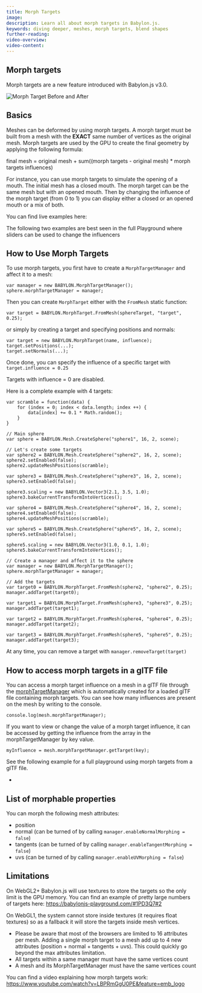 ```yaml
---
title: Morph Targets
image: 
description: Learn all about morph targets in Babylon.js.
keywords: diving deeper, meshes, morph targets, blend shapes
further-reading:
video-overview:
video-content:
---
```


## Morph targets

Morph targets are a new feature introduced with Babylon.js v3.0.

![Morph Target Before and After](/img/how_to/morphtargets.jpg)

## Basics
Meshes can be deformed by using morph targets. A morph target must be built from a mesh with the **EXACT** same number of vertices as the original mesh.
Morph targets are used by the GPU to create the final geometry by applying the following formula:

final mesh = original mesh + sum((morph targets - original mesh) * morph targets influences)

For instance, you can use morph targets to simulate the opening of a mouth. The initial mesh has a closed mouth. The morph target can be the same mesh but with an opened mouth. Then by changing the influence of the morph target (from 0 to 1) you can display either a closed or an opened mouth or a mix of both.

You can find live examples here: 
<Playground id="#HPV2TZ#8" title="Animated Morph Targets" description="Simple example of animated morph targets."/>

The following two examples are best seen in the full Playground where sliders can be used to change the influencers
<Playground id="#HPV2TZ#2" title="Animated Morph Targets with Standard Material" description="Simple example of animated morph targets with standard material."/>  
<Playground id="#HPV2TZ#4" title="Animated Morph Targets with PBR Material" description="Simple example of animated morph targets with PBR material."/>

## How to Use Morph Targets
To use morph targets, you first have to create a `MorphTargetManager` and affect it to a mesh:

```
var manager = new BABYLON.MorphTargetManager();
sphere.morphTargetManager = manager;
```

Then you can create `MorphTarget` either with the `FromMesh` static function:

```
var target = BABYLON.MorphTarget.FromMesh(sphereTarget, "target", 0.25);
```

or simply by creating a target and specifying positions and normals:

```
var target = new BABYLON.MorphTarget(name, influence);
target.setPositions(...);
target.setNormals(...);
```

Once done, you can specify the influence of a specific target with `target.influence = 0.25`

Targets with influence = 0 are disabled.

Here is a complete example with 4 targets:

```
var scramble = function(data) {
    for (index = 0; index < data.length; index ++) {
        data[index] += 0.1 * Math.random();
    }
}

// Main sphere
var sphere = BABYLON.Mesh.CreateSphere("sphere1", 16, 2, scene);

// Let's create some targets
var sphere2 = BABYLON.Mesh.CreateSphere("sphere2", 16, 2, scene);
sphere2.setEnabled(false);
sphere2.updateMeshPositions(scramble);

var sphere3 = BABYLON.Mesh.CreateSphere("sphere3", 16, 2, scene);
sphere3.setEnabled(false);

sphere3.scaling = new BABYLON.Vector3(2.1, 3.5, 1.0);
sphere3.bakeCurrentTransformIntoVertices();

var sphere4 = BABYLON.Mesh.CreateSphere("sphere4", 16, 2, scene);
sphere4.setEnabled(false);
sphere4.updateMeshPositions(scramble);

var sphere5 = BABYLON.Mesh.CreateSphere("sphere5", 16, 2, scene);
sphere5.setEnabled(false);

sphere5.scaling = new BABYLON.Vector3(1.0, 0.1, 1.0);
sphere5.bakeCurrentTransformIntoVertices();    

// Create a manager and affect it to the sphere
var manager = new BABYLON.MorphTargetManager();
sphere.morphTargetManager = manager;

// Add the targets
var target0 = BABYLON.MorphTarget.FromMesh(sphere2, "sphere2", 0.25);
manager.addTarget(target0);

var target1 = BABYLON.MorphTarget.FromMesh(sphere3, "sphere3", 0.25);
manager.addTarget(target1);

var target2 = BABYLON.MorphTarget.FromMesh(sphere4, "sphere4", 0.25);
manager.addTarget(target2);   

var target3 = BABYLON.MorphTarget.FromMesh(sphere5, "sphere5", 0.25);
manager.addTarget(target3);      
```

At any time, you can remove a target with `manager.removeTarget(target)`

## How to access morph targets in a glTF file
You can access a morph target influence on a mesh in a glTF file through the [morphTargetManager](/api/classes/babylon.morphtargetmanager#gettarget) which is automatically created for a loaded glTF file containing morph targets. You can see how many influences are present on the mesh by writing to the console.

```
console.log(mesh.morphTargetManager);
```

If you want to view or change the value of a morph target influence, it can be accessed by getting the influence from the array in the morphTargetManager by key value.

```
myInfluence = mesh.morphTargetManager.getTarget(key);
```
See the following example for a full playground using morph targets from a glTF file.
- <Playground id="#9CLJEF" title="Morph Targets From a .glTF File" description="Simple example of using morph targets from a .glTF file."/>

## List of morphable properties

You can morph the following mesh attributes:
- position
- normal (can be turned of by calling `manager.enableNormalMorphing = false`)
- tangents (can be turned of by calling `manager.enableTangentMorphing = false`)
- uvs (can be turned of by calling `manager.enableUVMorphing = false`)

## Limitations
On WebGL2+ Babylon.js will use textures to store the targets so the only limit is the GPU memory. You can find an example of pretty large numbers of targets here: https://babylonjs-playground.com/#1PD3Q7#2

On WebGL1, the system cannot store inside textures (it requires float textures) so as a fallback it will store the targets inside mesh vertices.
* Please be aware that most of the browsers are limited to 16 attributes per mesh. Adding a single morph target to a mesh add up to 4 new attributes (position + normal + tangents + uvs). This could quickly go beyond the max attributes limitation.
* All targets within a same manager must have the same vertices count
* A mesh and its MorphTargetManager must have the same vertices count

You can find a video explaining how morph targets work: https://www.youtube.com/watch?v=LBPRmGgU0PE&feature=emb_logo
